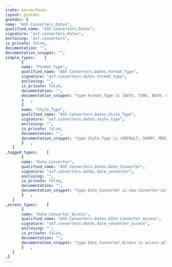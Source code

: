 ```yaml
---
crate: serverfaces
layout: gnatdoc
gnatdoc: {
name: "ASF.Converters.Dates",
qualified_name: "ASF.Converters.Dates",
signature: "asf.converters.dates",
enclosing: "asf.converters",
is_private: false,
documentation: "",
documentation_snippet: "",
simple_types:    [
       {
       name: "Format_Type",
       qualified_name: "ASF.Converters.Dates.Format_Type",
       signature: "asf.converters.dates.format_type",
       enclosing: "",
       is_private: false,
       documentation: "",
       documentation_snippet: "type Format_Type is (DATE, TIME, BOTH, CONVERTER_PATTERN, COMPONENT_FORMAT);",
       }   ,
       {
       name: "Style_Type",
       qualified_name: "ASF.Converters.Dates.Style_Type",
       signature: "asf.converters.dates.style_type",
       enclosing: "",
       is_private: false,
       documentation: "",
       documentation_snippet: "type Style_Type is (DEFAULT, SHORT, MEDIUM, LONG, FULL);",
       }   ,
   ]
,tagged_types:    [
       {
       name: "Date_Converter",
       qualified_name: "ASF.Converters.Dates.Date_Converter",
       signature: "asf.converters.dates.date_converter",
       enclosing: "",
       is_private: false,
       documentation: "",
       documentation_snippet: "type Date_Converter is new Converter with private;",
       }   ,
   ]
,access_types:    [
       {
       name: "Date_Converter_Access",
       qualified_name: "ASF.Converters.Dates.Date_Converter_Access",
       signature: "asf.converters.dates.date_converter_access",
       enclosing: "",
       is_private: false,
       documentation: "",
       documentation_snippet: "type Date_Converter_Access is access all Date_Converter'Class;",
       }   ,
   ]
,}
---
```

